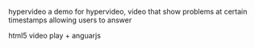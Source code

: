 hypervideo
a demo for hypervideo, video that show problems at certain timestamps allowing users to answer

html5 video play + anguarjs 

